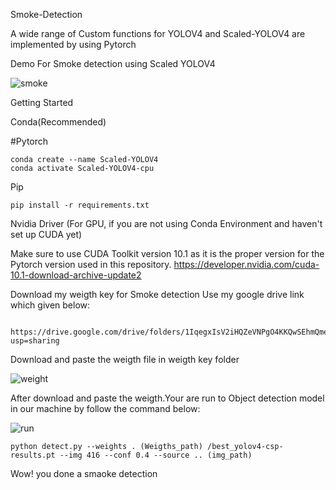Smoke-Detection 


A wide range of Custom functions for YOLOV4 and Scaled-YOLOV4 are implemented by using Pytorch 


Demo For Smoke detection using Scaled YOLOV4 

 ![smoke](https://user-images.githubusercontent.com/67773609/117445624-8a777700-af58-11eb-935f-b6fcab2e45b7.png)


Getting Started 

Conda(Recommended)


#Pytorch

    conda create --name Scaled-YOLOV4
    conda activate Scaled-YOLOV4-cpu
    
 Pip
   
    pip install -r requirements.txt
  
Nvidia Driver (For GPU, if you are not using Conda Environment and haven't set up CUDA yet)

Make sure to use CUDA Toolkit version 10.1 as it is the proper version for the  Pytorch version used in this repository. https://developer.nvidia.com/cuda-10.1-download-archive-update2

Download my weigth key for Smoke detection 
Use my  google drive link which given below:

      https://drive.google.com/drive/folders/1IqegxIsV2iHQZeVNPgO4KKQwSEhmQmea?usp=sharing
      
Download and paste the weigth file in weigth key folder 

![weight](https://user-images.githubusercontent.com/67773609/117445941-ffe34780-af58-11eb-939f-07dc6ad88cd9.png)


After download and paste the weigth.Your are run to Object detection model in our machine by follow the command below:

  ![run ](https://user-images.githubusercontent.com/67773609/117446218-610b1b00-af59-11eb-9982-5ebabdb6b73f.png)

    python detect.py --weights . (Weigths_path) /best_yolov4-csp-results.pt --img 416 --conf 0.4 --source .. (img_path)

Wow! you done a smaoke detection 
